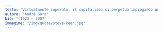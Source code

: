 ```yaml
---
testo: "Virtualmente superato, il capitalismo si perpetua impiegando una risorsa abbondante – l’intelligenza umana – a produrre scarsità, compresa la scarsità d’intelligenza. Questa produzione di scarsità in una condizione di abbondanza potenziale consiste nel frapporre ostacoli alla circolazione e alla messa in comune dei saperi e delle conoscenze: in particolare mediante il controllo e la privatizzazione dei mezzi di comunicazione e di accesso, mediante la concentrazione in uno strato sociale molto sottile delle competenze ammesse a funzionare come ‘capitale cognitivo’"
autore: "André Gorz"
bio: "(1923 – 2007"
immagine: "/img/quote/steve-keen.jpg"
---
```

